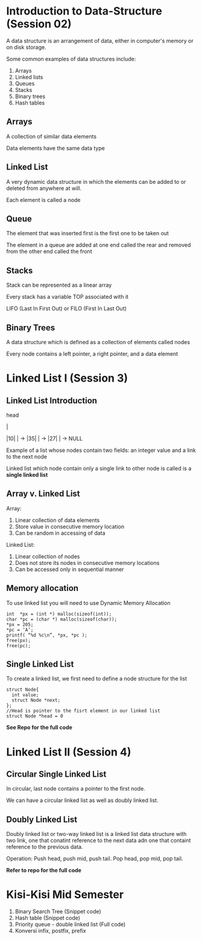 # Introduction to Data-Structure (Session 02)
A data structure is an arrangement of data, either in computer's memory or on disk storage.

Some common examples of data structures include:
1. Arrays
2. Linked lists
3. Queues
4. Stacks
5. Binary trees
6. Hash tables

## Arrays
A collection of similar data elements

Data elements have the same data type

## Linked List
A very dynamic data structure in which the elements can be added to or deleted from anywhere at will.

Each element is called a node

## Queue
The element that was inserted first is the first one to be taken out

The element in a queue are added at one end called the rear and removed from the other end called the front

## Stacks
Stack can be represented as a linear array

Every stack has a variable TOP associated with it

LIFO (Last In First Out) or FILO (First In Last Out)

## Binary Trees
A data structure which is defined as a collection of elements called nodes

Every node contains a left pointer, a right pointer, and a data element

# Linked List I (Session 3)
## Linked List Introduction
head

 |
 
|10|  | -> |35|  | -> |27|  | -> NULL

Example of a list whose nodes contain two fields: an integer value and a link to the next node

Linked list which node contain only a single link to other node is called is a **single linked list**

## Array v. Linked List
Array:
1. Linear collection of data elements
2. Store value in consecutive memory location
3. Can be random in accessing of data

Linked List:
1. Linear collection of nodes
2. Does not store its nodes in consecutive memory locations
3. Can be accessed only in sequential manner

## Memory allocation
To use linked list you will need to use Dynamic Memory Allocation
```
int  *px = (int *) malloc(sizeof(int));
char *pc = (char *) malloc(sizeof(char));
*px = 205;
*pc = ‘A’;
printf( “%d %c\n”, *px, *pc );
free(px);
free(pc);
```
## Single Linked List
To create a linked list, we first need to define a node structure for the list

```
struct Node{
  int value;
  struct Node *next;
};
//Head is pointer to the fisrt element in our linked list
struct Node *head = 0
```

**See Repo for the full code**

# Linked List II (Session 4)
## Circular Single Linked List
In circular, last node contains a pointer to the first node.

We can have a circular linked list as well as doubly linked list.

## Doubly Linked List
Doubly linked list or two-way linked list is a linked list data structure with two link, one that conatint reference to the next data adn one that containt reference to the previous data.

Operation:
Push head, push mid, push tail.
Pop head, pop mid, pop tail.

**Refer to repo for the full code**

# Kisi-Kisi Mid Semester
1. Binary Search Tree (Snippet code)
2. Hash table (Snippet code)
3. Priority queue - double linked list (Full code)
4. Konversi infix, postfix, prefix

